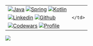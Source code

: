 <!-- HTML -->
<table>
  <tr>
    <td>
      <!-- Skills -->
      <a href="#"><img src="https://img.shields.io/badge/Java-ED8B00?style=for-the-badge&logo=java&logoColor=white" alt="Java"/></a>
      <a href="#"><img src="https://img.shields.io/badge/Spring-6DB33F?style=for-the-badge&logo=spring&logoColor=white" alt="Spring"/></a>
      <a href="#"><img src="https://img.shields.io/badge/Kotlin-0095D5?&style=for-the-badge&logo=kotlin&logoColor=white" alt="Kotlin"/></a>
    </td>
    <td rowspan="3">
      <!-- Wins -->
      
    </td>
  </tr>
  <tr>
    <td>
      <!-- Stats -->
      <a href="https://www.linkedin.com/in/kurskiidd"><img src="https://img.shields.io/badge/Pavel%20Kurskii-blue?style=flat&logo=Linkedin&logoColor=white" alt="Linkedin"/></a>
      <a href="https://gitstats.me/pablokurskii"><img src="https://img.shields.io/badge/-pablokurskii-black?style=flat&labelColor=black&logo=github&logoColor=white" alt="Github"/></a>
    </td>
  </tr>
  <tr>
    <td>
      <!-- Badges -->
      <a href="https://www.codewars.com/users/pablokurskii"><img src="https://www.codewars.com/users/pablokurskii/badges/micro" alt="Codewars"/></a>
      <a href="#"><img src="https://komarev.com/ghpvc/?username=pablokurskii&style=flat" alt="Profile"/></a>
    </td>
  </tr>
</table>

![](https://hit.yhype.me/github/profile?user_id=76567455)

